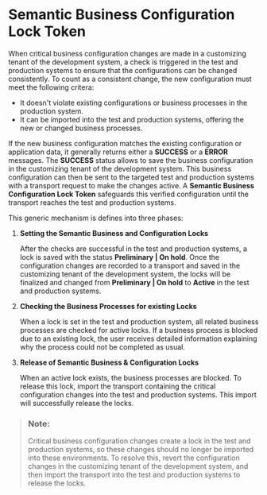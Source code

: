 <!-- loio0253f4ec37e24098a5d01ad5fd882e8c -->

# Semantic Business Configuration Lock Token

When critical business configuration changes are made in a customizing tenant of the development system, a check is triggered in the test and production systems to ensure that the configurations can be changed consistently. To count as a consistent change, the new configuration must meet the following critera:

-   It doesn't violate existing configurations or business processes in the production system.
-   It can be imported into the test and production systems, offering the new or changed business processes.

If the new business configuration matches the existing configuration or application data, it generally returns either a **SUCCESS** or a **ERROR** messages. The **SUCCESS** status allows to save the business configuration in the customizing tenant of the development system. This business configuration can then be sent to the targeted test and production systems with a transport request to make the changes active. A **Semantic Business Configuration Lock Token** safeguards this verified configuration until the transport reaches the test and production systems.

This generic mechanism is defines into three phases:

1.  **Setting the Semantic Business and Configuration Locks**

    After the checks are successful in the test and production systems, a lock is saved with the status **Preliminary | On hold**. Once the configuration changes are recorded to a transport and saved in the customizing tenant of the development system, the locks will be finalized and changed from **Preliminary | On hold** to **Active** in the test and production systems.

2.  **Checking the Business Processes for existing Locks**

    When a lock is set in the test and production system, all related business processes are checked for active locks. If a business process is blocked due to an existing lock, the user receives detailed information explaining why the process could not be completed as usual.

3.  **Release of Semantic Business & Configuration Locks**

    When an active lock exists, the business processes are blocked. To release this lock, import the transport containing the critical configuration changes into the test and production systems. This import will successfully release the locks.


> ### Note:  
> Critical business configuration changes create a lock in the test and production systems, so these changes should no longer be imported into these environments. To resolve this, revert the configuration changes in the customizing tenant of the development system, and then import the transport into the test and production systems to release the locks.


